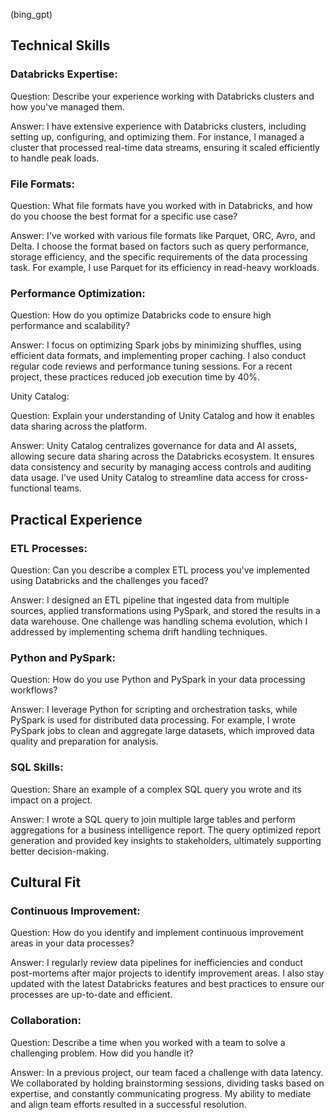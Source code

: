 (bing_gpt)
## Technical Skills

### Databricks Expertise:

Question: Describe your experience working with Databricks clusters and how you've managed them.

Answer: I have extensive experience with Databricks clusters, including setting up, configuring, and optimizing them. For instance, I managed a cluster that processed real-time data streams, ensuring it scaled efficiently to handle peak loads.

### File Formats:

Question: What file formats have you worked with in Databricks, and how do you choose the best format for a specific use case?

Answer: I've worked with various file formats like Parquet, ORC, Avro, and Delta. I choose the format based on factors such as query performance, storage efficiency, and the specific requirements of the data processing task. For example, I use Parquet for its efficiency in read-heavy workloads.

### Performance Optimization:

Question: How do you optimize Databricks code to ensure high performance and scalability?

Answer: I focus on optimizing Spark jobs by minimizing shuffles, using efficient data formats, and implementing proper caching. I also conduct regular code reviews and performance tuning sessions. For a recent project, these practices reduced job execution time by 40%.

Unity Catalog:

Question: Explain your understanding of Unity Catalog and how it enables data sharing across the platform.

Answer: Unity Catalog centralizes governance for data and AI assets, allowing secure data sharing across the Databricks ecosystem. It ensures data consistency and security by managing access controls and auditing data usage. I've used Unity Catalog to streamline data access for cross-functional teams.

## Practical Experience

### ETL Processes:

Question: Can you describe a complex ETL process you've implemented using Databricks and the challenges you faced?

Answer: I designed an ETL pipeline that ingested data from multiple sources, applied transformations using PySpark, and stored the results in a data warehouse. One challenge was handling schema evolution, which I addressed by implementing schema drift handling techniques.

### Python and PySpark:

Question: How do you use Python and PySpark in your data processing workflows?

Answer: I leverage Python for scripting and orchestration tasks, while PySpark is used for distributed data processing. For example, I wrote PySpark jobs to clean and aggregate large datasets, which improved data quality and preparation for analysis.

### SQL Skills:

Question: Share an example of a complex SQL query you wrote and its impact on a project.

Answer: I wrote a SQL query to join multiple large tables and perform aggregations for a business intelligence report. The query optimized report generation and provided key insights to stakeholders, ultimately supporting better decision-making.

## Cultural Fit

### Continuous Improvement:

Question: How do you identify and implement continuous improvement areas in your data processes?

Answer: I regularly review data pipelines for inefficiencies and conduct post-mortems after major projects to identify improvement areas. I also stay updated with the latest Databricks features and best practices to ensure our processes are up-to-date and efficient.

### Collaboration:

Question: Describe a time when you worked with a team to solve a challenging problem. How did you handle it?

Answer: In a previous project, our team faced a challenge with data latency. We collaborated by holding brainstorming sessions, dividing tasks based on expertise, and constantly communicating progress. My ability to mediate and align team efforts resulted in a successful resolution.
